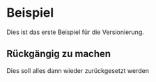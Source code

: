 # Beispiel
Dies ist das erste Beispiel für die Versionierung.

## Rückgängig zu machen
Dies soll alles dann wieder zurückgesetzt werden
